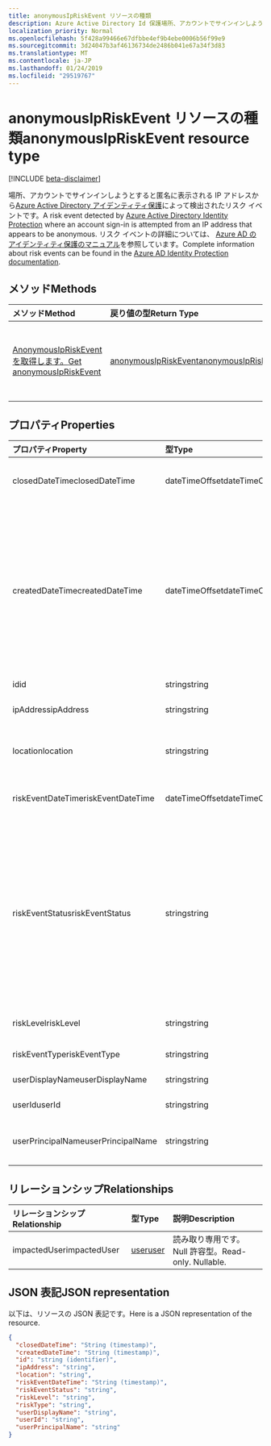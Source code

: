 ```yaml
---
title: anonymousIpRiskEvent リソースの種類
description: Azure Active Directory Id 保護場所、アカウントでサインインしようとすると匿名に表示される IP アドレスからによって検出されたリスク イベントです。 リスク イベントの詳細については、Azure AD のアイデンティティ保護のマニュアルを参照しています。
localization_priority: Normal
ms.openlocfilehash: 5f428a99466e67dfbbe4ef9b4ebe0006b56f99e9
ms.sourcegitcommit: 3d24047b3af46136734de2486b041e67a34f3d83
ms.translationtype: MT
ms.contentlocale: ja-JP
ms.lasthandoff: 01/24/2019
ms.locfileid: "29519767"
---
```

# <a name="anonymousipriskevent-resource-type"></a><span data-ttu-id="3f907-104">anonymousIpRiskEvent リソースの種類</span><span class="sxs-lookup"><span data-stu-id="3f907-104">anonymousIpRiskEvent resource type</span></span>

[!INCLUDE [beta-disclaimer](../../includes/beta-disclaimer.md)]

<span data-ttu-id="3f907-105">場所、アカウントでサインインしようとすると匿名に表示される IP アドレスから[Azure Active Directory アイデンティティ保護](https://azure.microsoft.com/en-us/documentation/articles/active-directory-identityprotection/)によって検出されたリスク イベントです。</span><span class="sxs-lookup"><span data-stu-id="3f907-105">A risk event detected by [Azure Active Directory Identity Protection](https://azure.microsoft.com/en-us/documentation/articles/active-directory-identityprotection/) where an account sign-in is attempted from an IP address that appears to be anonymous.</span></span> <span data-ttu-id="3f907-106">リスク イベントの詳細については、 [Azure AD のアイデンティティ保護のマニュアル](https://azure.microsoft.com/en-us/documentation/articles/active-directory-identityprotection-risk-events-types/)を参照しています。</span><span class="sxs-lookup"><span data-stu-id="3f907-106">Complete information about risk events can be found in the [Azure AD Identity Protection documentation](https://azure.microsoft.com/en-us/documentation/articles/active-directory-identityprotection-risk-events-types/).</span></span>


## <a name="methods"></a><span data-ttu-id="3f907-107">メソッド</span><span class="sxs-lookup"><span data-stu-id="3f907-107">Methods</span></span>

| <span data-ttu-id="3f907-108">メソッド</span><span class="sxs-lookup"><span data-stu-id="3f907-108">Method</span></span>           | <span data-ttu-id="3f907-109">戻り値の型</span><span class="sxs-lookup"><span data-stu-id="3f907-109">Return Type</span></span>    |<span data-ttu-id="3f907-110">説明</span><span class="sxs-lookup"><span data-stu-id="3f907-110">Description</span></span>|
|:---------------|:--------|:----------|
|[<span data-ttu-id="3f907-111">AnonymousIpRiskEvent を取得します。</span><span class="sxs-lookup"><span data-stu-id="3f907-111">Get anonymousIpRiskEvent</span></span>](../api/anonymousipriskevent-get.md) | [<span data-ttu-id="3f907-112">anonymousIpRiskEvent</span><span class="sxs-lookup"><span data-stu-id="3f907-112">anonymousIpRiskEvent</span></span>](anonymousipriskevent.md) |<span data-ttu-id="3f907-113">AnonymousIpRiskEvent オブジェクトのプロパティと関係を参照してください。</span><span class="sxs-lookup"><span data-stu-id="3f907-113">Read properties and relationships of anonymousIpRiskEvent object.</span></span>|

## <a name="properties"></a><span data-ttu-id="3f907-114">プロパティ</span><span class="sxs-lookup"><span data-stu-id="3f907-114">Properties</span></span>
| <span data-ttu-id="3f907-115">プロパティ</span><span class="sxs-lookup"><span data-stu-id="3f907-115">Property</span></span>     | <span data-ttu-id="3f907-116">型</span><span class="sxs-lookup"><span data-stu-id="3f907-116">Type</span></span>   |<span data-ttu-id="3f907-117">説明</span><span class="sxs-lookup"><span data-stu-id="3f907-117">Description</span></span>|
|:---------------|:--------|:----------|
|<span data-ttu-id="3f907-118">closedDateTime</span><span class="sxs-lookup"><span data-stu-id="3f907-118">closedDateTime</span></span>|<span data-ttu-id="3f907-119">dateTimeOffset</span><span class="sxs-lookup"><span data-stu-id="3f907-119">dateTimeOffset</span></span>| <span data-ttu-id="3f907-120">リスク イベントが終了したときの日時</span><span class="sxs-lookup"><span data-stu-id="3f907-120">The date and time that the risk event was closed</span></span>|
|<span data-ttu-id="3f907-121">createdDateTime</span><span class="sxs-lookup"><span data-stu-id="3f907-121">createdDateTime</span></span>|<span data-ttu-id="3f907-122">dateTimeOffset</span><span class="sxs-lookup"><span data-stu-id="3f907-122">dateTimeOffset</span></span>| <span data-ttu-id="3f907-123">日付とイベントが作成された時刻です。</span><span class="sxs-lookup"><span data-stu-id="3f907-123">The date and time that the risk event was created.</span></span> <span data-ttu-id="3f907-124">以上のリスク イベント自体の日付と時刻を常にです。</span><span class="sxs-lookup"><span data-stu-id="3f907-124">This is always greater than or equal to the datetime of the risk event itself.</span></span> <span data-ttu-id="3f907-125">これは、リスク イベントを照会するときにフィルターとして使用する適切なプロパティです。</span><span class="sxs-lookup"><span data-stu-id="3f907-125">This is the correct property to use as a filter when querying risk events.</span></span>|
|<span data-ttu-id="3f907-126">id</span><span class="sxs-lookup"><span data-stu-id="3f907-126">id</span></span>|<span data-ttu-id="3f907-127">string</span><span class="sxs-lookup"><span data-stu-id="3f907-127">string</span></span>| <span data-ttu-id="3f907-128">読み取り専用</span><span class="sxs-lookup"><span data-stu-id="3f907-128">Read-only</span></span>|
|<span data-ttu-id="3f907-129">ipAddress</span><span class="sxs-lookup"><span data-stu-id="3f907-129">ipAddress</span></span>|<span data-ttu-id="3f907-130">string</span><span class="sxs-lookup"><span data-stu-id="3f907-130">string</span></span>| <span data-ttu-id="3f907-131">サインイン用の IP アドレス</span><span class="sxs-lookup"><span data-stu-id="3f907-131">The IP address of the sign-in</span></span>|
|<span data-ttu-id="3f907-132">location</span><span class="sxs-lookup"><span data-stu-id="3f907-132">location</span></span>|<span data-ttu-id="3f907-133">string</span><span class="sxs-lookup"><span data-stu-id="3f907-133">string</span></span>| <span data-ttu-id="3f907-134">サインイン用の IP アドレスに接続されている場所</span><span class="sxs-lookup"><span data-stu-id="3f907-134">The location attached to the IP address of the sign-in</span></span>|
|<span data-ttu-id="3f907-135">riskEventDateTime</span><span class="sxs-lookup"><span data-stu-id="3f907-135">riskEventDateTime</span></span>|<span data-ttu-id="3f907-136">dateTimeOffset</span><span class="sxs-lookup"><span data-stu-id="3f907-136">dateTimeOffset</span></span>| <span data-ttu-id="3f907-137">リスク イベントが発生したときの日時</span><span class="sxs-lookup"><span data-stu-id="3f907-137">The date and time when the risk event occurred</span></span>|
|<span data-ttu-id="3f907-138">riskEventStatus</span><span class="sxs-lookup"><span data-stu-id="3f907-138">riskEventStatus</span></span>|<span data-ttu-id="3f907-139">string</span><span class="sxs-lookup"><span data-stu-id="3f907-139">string</span></span>| <span data-ttu-id="3f907-140">可能な値は、`active`、`remediated`、`dismissedAsFixed`、`dismissedAsFalsePositive`、`dismissedAsIgnore`、`loginBlocked`、`closedMfaAuto`、`closedMultipleReasons` です。</span><span class="sxs-lookup"><span data-stu-id="3f907-140">Possible values are: `active`, `remediated`, `dismissedAsFixed`, `dismissedAsFalsePositive`, `dismissedAsIgnore`, `loginBlocked`, `closedMfaAuto`, `closedMultipleReasons`.</span></span>|
|<span data-ttu-id="3f907-141">riskLevel</span><span class="sxs-lookup"><span data-stu-id="3f907-141">riskLevel</span></span>|<span data-ttu-id="3f907-142">string</span><span class="sxs-lookup"><span data-stu-id="3f907-142">string</span></span>| <span data-ttu-id="3f907-143">使用可能な値: `low`、`medium`、`high`。</span><span class="sxs-lookup"><span data-stu-id="3f907-143">Possible values are: `low`, `medium`, `high`.</span></span>|
|<span data-ttu-id="3f907-144">riskEventType</span><span class="sxs-lookup"><span data-stu-id="3f907-144">riskEventType</span></span>|<span data-ttu-id="3f907-145">string</span><span class="sxs-lookup"><span data-stu-id="3f907-145">string</span></span>| <span data-ttu-id="3f907-146">リスクの種類</span><span class="sxs-lookup"><span data-stu-id="3f907-146">The type of risk</span></span>|
|<span data-ttu-id="3f907-147">userDisplayName</span><span class="sxs-lookup"><span data-stu-id="3f907-147">userDisplayName</span></span>|<span data-ttu-id="3f907-148">string</span><span class="sxs-lookup"><span data-stu-id="3f907-148">string</span></span>| <span data-ttu-id="3f907-149">リスクのユーザーの名前</span><span class="sxs-lookup"><span data-stu-id="3f907-149">The name of the user at risk</span></span>|
|<span data-ttu-id="3f907-150">userId</span><span class="sxs-lookup"><span data-stu-id="3f907-150">userId</span></span>|<span data-ttu-id="3f907-151">string</span><span class="sxs-lookup"><span data-stu-id="3f907-151">string</span></span>| <span data-ttu-id="3f907-152">リスクのユーザーの id</span><span class="sxs-lookup"><span data-stu-id="3f907-152">The id of the user at risk</span></span>|
|<span data-ttu-id="3f907-153">userPrincipalName</span><span class="sxs-lookup"><span data-stu-id="3f907-153">userPrincipalName</span></span>|<span data-ttu-id="3f907-154">string</span><span class="sxs-lookup"><span data-stu-id="3f907-154">string</span></span>| <span data-ttu-id="3f907-155">リスクのユーザーのユーザー プリンシパル名</span><span class="sxs-lookup"><span data-stu-id="3f907-155">The user principal name of the user at risk</span></span>|

## <a name="relationships"></a><span data-ttu-id="3f907-156">リレーションシップ</span><span class="sxs-lookup"><span data-stu-id="3f907-156">Relationships</span></span>
| <span data-ttu-id="3f907-157">リレーションシップ</span><span class="sxs-lookup"><span data-stu-id="3f907-157">Relationship</span></span> | <span data-ttu-id="3f907-158">型</span><span class="sxs-lookup"><span data-stu-id="3f907-158">Type</span></span>   |<span data-ttu-id="3f907-159">説明</span><span class="sxs-lookup"><span data-stu-id="3f907-159">Description</span></span>|
|:---------------|:--------|:----------|
|<span data-ttu-id="3f907-160">impactedUser</span><span class="sxs-lookup"><span data-stu-id="3f907-160">impactedUser</span></span>|[<span data-ttu-id="3f907-161">user</span><span class="sxs-lookup"><span data-stu-id="3f907-161">user</span></span>](user.md)| <span data-ttu-id="3f907-p104">読み取り専用です。Null 許容型。</span><span class="sxs-lookup"><span data-stu-id="3f907-p104">Read-only. Nullable.</span></span>|

## <a name="json-representation"></a><span data-ttu-id="3f907-164">JSON 表記</span><span class="sxs-lookup"><span data-stu-id="3f907-164">JSON representation</span></span>

<span data-ttu-id="3f907-165">以下は、リソースの JSON 表記です。</span><span class="sxs-lookup"><span data-stu-id="3f907-165">Here is a JSON representation of the resource.</span></span>

<!-- {
  "blockType": "resource",
  "optionalProperties": [

  ],
  "@odata.type": "microsoft.graph.anonymousIpRiskEvent"
}-->

```json
{
  "closedDateTime": "String (timestamp)",
  "createdDateTime": "String (timestamp)",
  "id": "string (identifier)",
  "ipAddress": "string",
  "location": "string",
  "riskEventDateTime": "String (timestamp)",
  "riskEventStatus": "string",
  "riskLevel": "string",
  "riskType": "string",
  "userDisplayName": "string",
  "userId": "string",
  "userPrincipalName": "string"
}

```

<!-- uuid: 8fcb5dbc-d5aa-4681-8e31-b001d5168d79
2015-10-25 14:57:30 UTC -->
<!--
{
  "type": "#page.annotation",
  "description": "anonymousIpRiskEvent resource",
  "keywords": "",
  "section": "documentation",
  "tocPath": "",
  "suppressions": [
    "Error: /api-reference/beta/resources/anonymousipriskevent.md:\r\n      Exception processing links.\r\n    System.ArgumentException: Link Definition was null. Link text: !INCLUDE [beta-disclaimer](../../includes/beta-disclaimer.md)\r\n      at ApiDoctor.Validation.DocFile.get_LinkDestinations()\r\n      at ApiDoctor.Validation.DocSet.ValidateLinks(Boolean includeWarnings, String[] relativePathForFiles, IssueLogger issues, Boolean requireFilenameCaseMatch, Boolean printOrphanedFiles)"
  ]
}
-->
